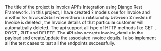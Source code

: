 The title of the project is Invoice API's Integration using Django Rest Framework .
In this project, I have created 2 models one for Invoice and another for InvoiceDetail where there is relationship between 2 models if Invoice is deleted , the Invoice details of that 
particular customer will automatically deleted. The api support all type of HTTP methods like GET , POST , PUT and DELETE. The API also accepts invoice_details in the payload and create/update the associated invoice details.
I also implement all the test cases to test all the endpoints successfully.
